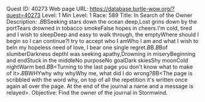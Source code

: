 Quest ID: 40273
Web page URL: https://database.turtle-wow.org/?quest=40273
Level: 1
Min Level: 1
Race: 589
Title: In Search of the Owner
Description: <A gust of wind opens the enclosed journal>.$B$BSeeking stars down the ocean deep,Lost grins down by the portTears drowned in tobacco smokeFalse hopes in cheers.I'm cold, tired and I wish to sleepDeep and easy to walk through, the emptyWhere should I begin so I can continue?I try to accept who I amWho I am and what I wish to beIn my hopeless need of love, I bear one single regret.$B$B<As you go through the pages the poetry seems to get darker and darker>.$B$Bof slumberDarkness depthI was seeking apathy,Drowning in miseryBeginning and endStuck in the middleNo purposeNo goalDark skiesShy moonCold nightWarm bed.$B$B<Turning to the last page you don't know what to make of it>.$B$BWHYwhy why whyWhy me, what did I do wrong?$B$B<The page is scribbled with the word why, on top of all the repetition it's written once again all over the page. At the end of the journal a name and a message is relayed>.
Objective: Find the owner of the journal in Stormwind.
